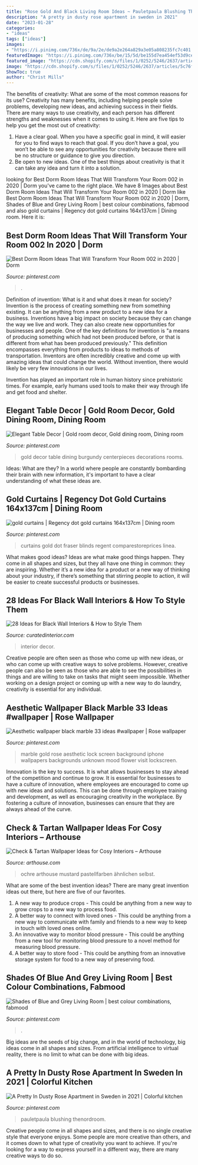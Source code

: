 ```yaml
---
title: "Rose Gold And Black Living Room Ideas ~ Pauletpaula Blushing Thenordroom"
description: "A pretty in dusty rose apartment in sweden in 2021"
date: "2023-01-28"
categories:
- "ideas"
tags: ["ideas"]
images:
- "https://i.pinimg.com/736x/de/9a/2e/de9a2e264a829a3e05a808235fc7c401.jpg"
featuredImage: "https://i.pinimg.com/736x/be/15/5d/be155d7ea454ef53d9ce5e3f89583543.jpg"
featured_image: "https://cdn.shopify.com/s/files/1/0252/5246/2637/articles/5c76fe2ade77fe547900003b_1024x1024.jpg?v=1600674707"
image: "https://cdn.shopify.com/s/files/1/0252/5246/2637/articles/5c76fe2ade77fe547900003b_1024x1024.jpg?v=1600674707"
ShowToc: true
author: "Christ Mills"
---
```



The benefits of creativity: What are some of the most common reasons for its use?
Creativity has many benefits, including helping people solve problems, developing new ideas, and achieving success in their fields. There are many ways to use creativity, and each person has different strengths and weaknesses when it comes to using it. Here are five tips to help you get the most out of creativity: 
1. Have a clear goal. When you have a specific goal in mind, it will easier for you to find ways to reach that goal. If you don’t have a goal, you won’t be able to see any opportunities for creativity because there will be no structure or guidance to give you direction. 
2. Be open to new ideas. One of the best things about creativity is that it can take any idea and turn it into a solution.

	

		
looking for Best Dorm Room Ideas That Will Transform Your Room 002 in 2020 | Dorm you've came to the right place. We have 8 Images about Best Dorm Room Ideas That Will Transform Your Room 002 in 2020 | Dorm like Best Dorm Room Ideas That Will Transform Your Room 002 in 2020 | Dorm, Shades of Blue and Grey Living Room | best colour combinations, fabmood and also gold curtains | Regency dot gold curtains 164x137cm | Dining room. Here it is:
		
    
## Best Dorm Room Ideas That Will Transform Your Room 002 In 2020 | Dorm

<img loading=lazy src="https://i.pinimg.com/736x/94/a7/68/94a768b29c5af4040d78bd5f3e2993a7.jpg" onerror="this.onerror=null;this.src='https://tse2.mm.bing.net/th?id=OIP.LoyZfGHtA8hLBhTFEe90GwHaLH&amp;pid=15.1';" alt="Best Dorm Room Ideas That Will Transform Your Room 002 in 2020 | Dorm">

_Source: pinterest.com_

>. 

	

Definition of invention: What is it and what does it mean for society?
Invention is the process of creating something new from something existing. It can be anything from a new product to a new idea for a business. Inventions have a big impact on society because they can change the way we live and work. They can also create new opportunities for businesses and people.
One of the key definitions for invention is "a means of producing something which had not been produced before, or that is different from what has been produced previously." This definition encompasses everything from products to ideas to methods of transportation. Inventors are often incredibly creative and come up with amazing ideas that could change the world. Without invention, there would likely be very few innovations in our lives.

Invention has played an important role in human history since prehistoric times. For example, early humans used tools to make their way through life and get food and shelter.

    
## Elegant Table Decor | Gold Room Decor, Gold Dining Room, Dining Room

<img loading=lazy src="https://i.pinimg.com/736x/aa/41/09/aa41090f061f2850ddf123a0dcb59a39.jpg" onerror="this.onerror=null;this.src='https://tse4.mm.bing.net/th?id=OIP.Gp2aKAHBYLWMEuRXmmCuuAHaPP&amp;pid=15.1';" alt="Elegant Table Decor | Gold room decor, Gold dining room, Dining room">

_Source: pinterest.com_

>gold decor table dining burgundy centerpieces decorations rooms. 

	

Ideas: What are they?
In a world where people are constantly bombarding their brain with new information, it's important to have a clear understanding of what these ideas are.

    
## Gold Curtains | Regency Dot Gold Curtains 164x137cm | Dining Room

<img loading=lazy src="https://i.pinimg.com/736x/93/9a/1b/939a1b9649901862ab1ef48d43c39833--gold-curtains-regent.jpg" onerror="this.onerror=null;this.src='https://tse4.mm.bing.net/th?id=OIP.McYQk6YkmxAQWxwNxdUMnwHaJ4&amp;pid=15.1';" alt="gold curtains | Regency dot gold curtains 164x137cm | Dining room">

_Source: pinterest.com_

>curtains gold dot fraser blinds regent comparestoreprices linea. 

	

What makes good ideas?
Ideas are what make good things happen. They come in all shapes and sizes, but they all have one thing in common: they are inspiring. Whether it’s a new idea for a product or a new way of thinking about your industry, if there’s something that stirring people to action, it will be easier to create successful products or businesses.

    
## 28 Ideas For Black Wall Interiors &amp; How To Style Them

<img loading=lazy src="https://curatedinterior.com/wp-content/uploads/2016/11/Black-Wall-Interior-eclectic-decor.jpg" onerror="this.onerror=null;this.src='https://tse2.mm.bing.net/th?id=OIP.ThJsE8Nv81IaiDJqZqHZhgHaKJ&amp;pid=15.1';" alt="28 Ideas for Black Wall Interiors &amp; How to Style Them">

_Source: curatedinterior.com_

>interior decor. 

	

Creative people are often seen as those who come up with new ideas, or who can come up with creative ways to solve problems. However, creative people can also be seen as those who are able to see the possibilities in things and are willing to take on tasks that might seem impossible. Whether working on a design project or coming up with a new way to do laundry, creativity is essential for any individual.

    
## Aesthetic Wallpaper Black Marble 33 Ideas #wallpaper | Rose Wallpaper

<img loading=lazy src="https://i.pinimg.com/736x/de/9a/2e/de9a2e264a829a3e05a808235fc7c401.jpg" onerror="this.onerror=null;this.src='https://tse3.mm.bing.net/th?id=OIP.AXB0tPQen0EzXCggOiu8_wAAAA&amp;pid=15.1';" alt="Aesthetic wallpaper black marble 33 ideas #wallpaper | Rose wallpaper">

_Source: pinterest.com_

>marble gold rose aesthetic lock screen background iphone wallpapers backgrounds unknown mood flower visit lockscreen. 

	

Innovation is the key to success. It is what allows businesses to stay ahead of the competition and continue to grow. It is essential for businesses to have a culture of innovation, where employees are encouraged to come up with new ideas and solutions. This can be done through employee training and development, as well as encouraging creativity in the workplace. By fostering a culture of innovation, businesses can ensure that they are always ahead of the curve.

    
## Check &amp; Tartan Wallpaper Ideas For Cosy Interiors – Arthouse

<img loading=lazy src="https://cdn.shopify.com/s/files/1/0252/5246/2637/articles/5c76fe2ade77fe547900003b_1024x1024.jpg?v=1600674707" onerror="this.onerror=null;this.src='https://tse2.mm.bing.net/th?id=OIP.6PQJ9p7U4geQtV2kBS5tNAHaHV&amp;pid=15.1';" alt="Check &amp; Tartan Wallpaper Ideas for Cosy Interiors – Arthouse">

_Source: arthouse.com_

>ochre arthouse mustard pastellfarben ähnlichen selbst. 

	

What are some of the best invention ideas?
There are many great invention ideas out there, but here are five of our favorites. 
1. A new way to produce crops - This could be anything from a new way to grow crops to a new way to process food. 
2. A better way to connect with loved ones - This could be anything from a new way to communicate with family and friends to a new way to keep in touch with loved ones online. 
3. An innovative way to monitor blood pressure - This could be anything from a new tool for monitoring blood pressure to a novel method for measuring blood pressure. 
4. A better way to store food - This could be anything from an innovative storage system for food to a new way of preserving food. 

    
## Shades Of Blue And Grey Living Room | Best Colour Combinations, Fabmood

<img loading=lazy src="https://i.pinimg.com/736x/e5/99/f6/e599f6ad90caa8c66fba4f4ad6b49129.jpg" onerror="this.onerror=null;this.src='https://tse3.mm.bing.net/th?id=OIP.TqvrUIZTpBYvv8uZKvNBzwHaKi&amp;pid=15.1';" alt="Shades of Blue and Grey Living Room | best colour combinations, fabmood">

_Source: pinterest.com_

>. 

	

Big ideas are the seeds of big change, and in the world of technology, big ideas come in all shapes and sizes. From artificial intelligence to virtual reality, there is no limit to what can be done with big ideas.

    
## A Pretty In Dusty Rose Apartment In Sweden In 2021 | Colorful Kitchen

<img loading=lazy src="https://i.pinimg.com/736x/be/15/5d/be155d7ea454ef53d9ce5e3f89583543.jpg" onerror="this.onerror=null;this.src='https://tse1.mm.bing.net/th?id=OIP.HKtH3WtiIZqoM5Nc13r3VAHaJ3&amp;pid=15.1';" alt="A Pretty In Dusty Rose Apartment in Sweden in 2021 | Colorful kitchen">

_Source: pinterest.com_

>pauletpaula blushing thenordroom. 

	

Creative people come in all shapes and sizes, and there is no single creative style that everyone enjoys. Some people are more creative than others, and it comes down to what type of creativity you want to achieve. If you're looking for a way to express yourself in a different way, there are many creative ways to do so.

